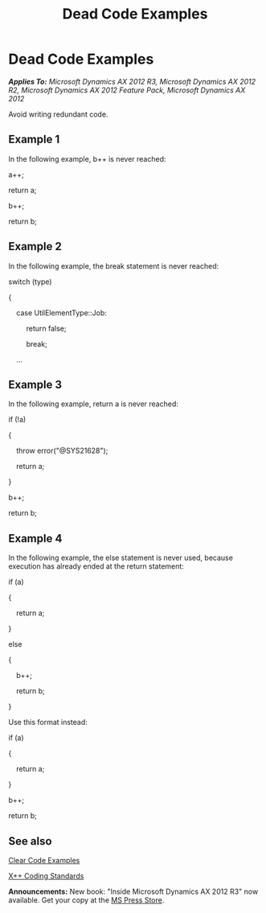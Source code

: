 ﻿---
title: Dead Code Examples
TOCTitle: Dead Code Examples
ms:assetid: ed302786-1e48-409f-ab09-32d21ecac58b
ms:mtpsurl: https://msdn.microsoft.com/en-us/library/Aa884501(v=AX.60)
ms:contentKeyID: 35253239
ms.date: 05/18/2015
mtps_version: v=AX.60
---

# Dead Code Examples 


_**Applies To:** Microsoft Dynamics AX 2012 R3, Microsoft Dynamics AX 2012 R2, Microsoft Dynamics AX 2012 Feature Pack, Microsoft Dynamics AX 2012_

Avoid writing redundant code.

## Example 1

In the following example, b++ is never reached:

a++;

return a;

b++;

return b;

## Example 2

In the following example, the break statement is never reached:

switch (type)

{

    case UtilElementType::Job:

         return false;

         break;

    ...    

## Example 3

In the following example, return a is never reached:

if (\!a)

{

    throw error("@SYS21628");

    return a;

}

b++;

return b;

## Example 4

In the following example, the else statement is never used, because execution has already ended at the return statement:

if (a)

{

    return a;

}

else

{

    b++;

    return b;

}

Use this format instead:

if (a)

{

    return a;

}

b++;

return b;

## See also

[Clear Code Examples](clear-code-examples.md)

[X++ Coding Standards](x-coding-standards.md)

  
**Announcements:** New book: "Inside Microsoft Dynamics AX 2012 R3" now available. Get your copy at the [MS Press Store](https://www.microsoftpressstore.com/store/inside-microsoft-dynamics-ax-2012-r3-9780735685109).

